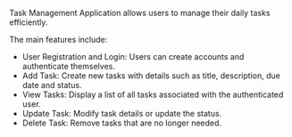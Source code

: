 Task Management Application allows users to manage their daily tasks efficiently.

The main features include:
- User Registration and Login: Users can create accounts and authenticate themselves.
- Add Task: Create new tasks with details such as title, description, due date and status.
- View Tasks: Display a list of all tasks associated with the authenticated user.
- Update Task: Modify task details or update the status.
- Delete Task: Remove tasks that are no longer needed.
